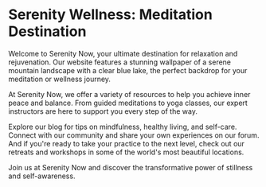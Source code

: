 <!--
Write me markdown content of website with wallpaper:

"A serene mountain landscape with a clear blue lake for a meditation or wellness website"

The header of the page should not be copy of the text but rather a real content of the website which is using this wallpaper.
-->

<!--font:Poppins-->

# Serenity Wellness: Meditation Destination

Welcome to Serenity Now, your ultimate destination for relaxation and rejuvenation. Our website features a stunning wallpaper of a serene mountain landscape with a clear blue lake, the perfect backdrop for your meditation or wellness journey.

At Serenity Now, we offer a variety of resources to help you achieve inner peace and balance. From guided meditations to yoga classes, our expert instructors are here to support you every step of the way. 

Explore our blog for tips on mindfulness, healthy living, and self-care. Connect with our community and share your own experiences on our forum. And if you're ready to take your practice to the next level, check out our retreats and workshops in some of the world's most beautiful locations.

Join us at Serenity Now and discover the transformative power of stillness and self-awareness.
